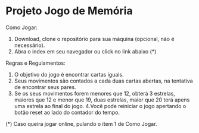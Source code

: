 # Projeto Jogo de Memória

Como Jogar:

1. Download, clone o repositório para sua máquina (opcional, não é necessário).
2. Abra o index em seu navegador ou click no link abaixo (*)



Regras e Regulamentos:

1. O objetivo do jogo é encontrar cartas iguais.
2. Seus movimentos são contados a cada duas cartas abertas, na tentativa de encontrar seus pares.
3. Se os seus movimentos forem menores que 12, obterá 3 estrelas, maiores que 12 e menor que 19, duas estrelas,
 maior que 20 terá apens uma estrela ao final do jogo.
4.Você pode reiniciar o jogo apertando o botão reset ao lado do contador do tempo.


(*) Caso queira jogar online, pulando o item  1 de Como Jogar.
